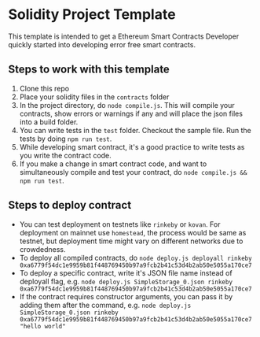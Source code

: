 # Solidity Project Template
This template is intended to get a Ethereum Smart Contracts Developer quickly started into developing error free smart contracts.
## Steps to work with this template
1. Clone this repo
2. Place your solidity files in the `contracts` folder
3. In the project directory, do `node compile.js`. This will compile your contracts, show errors or warnings if any and will place the json files into a build folder.
4. You can write tests in the `test` folder. Checkout the sample file. Run the tests by doing `npm run test`.
5. While developing smart contract, it's a good practice to write tests as you write the contract code.
6. If you make a change in smart contract code, and want to simultaneously compile and test your contract, do `node compile.js && npm run test`.

## Steps to deploy contract
- You can test deployment on testnets like `rinkeby` or `kovan`. For deployment on mainnet use `homestead`, the process would be same as testnet, but deployment time might vary on different networks due to crowdedness. 
- To deploy all compiled contracts, do `node deploy.js deployall rinkeby 0xa6779f54dc1e9959b81f448769450b97a9fcb2b41c53d4b2ab50e5055a170ce7`
- To deploy a specific contract, write it's JSON file name instead of deployall flag, e.g. `node deploy.js SimpleStorage_0.json rinkeby 0xa6779f54dc1e9959b81f448769450b97a9fcb2b41c53d4b2ab50e5055a170ce7`
- If the contract requires constructor arguments, you can pass it by adding them after the command, e.g. `node deploy.js SimpleStorage_0.json rinkeby 0xa6779f54dc1e9959b81f448769450b97a9fcb2b41c53d4b2ab50e5055a170ce7 "hello world"`
